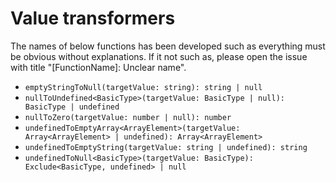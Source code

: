 # Value transformers

The names of below functions has been developed such as everything must be obvious without explanations.
If it not such as, please open the issue with title "[FunctionName]: Unclear name".

* `emptyStringToNull(targetValue: string): string | null`
* `nullToUndefined<BasicType>(targetValue: BasicType | null): BasicType | undefined`
* `nullToZero(targetValue: number | null): number`
* `undefinedToEmptyArray<ArrayElement>(targetValue: Array<ArrayElement> | undefined): Array<ArrayElement>`
* `undefinedToEmptyString(targetValue: string | undefined): string`
* `undefinedToNull<BasicType>(targetValue: BasicType): Exclude<BasicType, undefined> | null`
